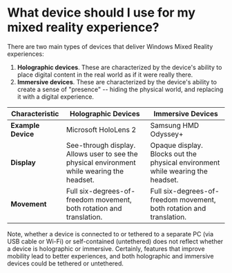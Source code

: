 # What device should I use for my mixed reality experience?

There are two main types of devices that deliver Windows Mixed Reality experiences:

1. **Holographic devices**. These are characterized by the device's ability to place digital content in the real world as if it were really there.
2. **Immersive devices**. These are characterized by the device's ability to create a sense of "presence" -- hiding the physical world, and replacing it with a digital experience.


|Characteristic  |Holographic Devices  |Immersive Devices  |
|---------|---------|---------|
|**Example Device**     |    Microsoft HoloLens 2   |   Samsung HMD Odyssey+  |
|**Display**     |    See-through display. Allows user to see the physical environment while wearing the headset.     |    Opaque display. Blocks out the physical environment while wearing the headset.     |
|**Movement**     |    Full six-degrees-of-freedom movement, both rotation and translation.     |    Full six-degrees-of-freedom movement, both rotation and translation.     |

Note, whether a device is connected to or tethered to a separate PC (via USB cable or Wi-Fi) or self-contained (untethered) does not reflect whether a device is holographic or immersive. Certainly, features that improve mobility lead to better experiences, and both holographic and immersive devices could be tethered or untethered.